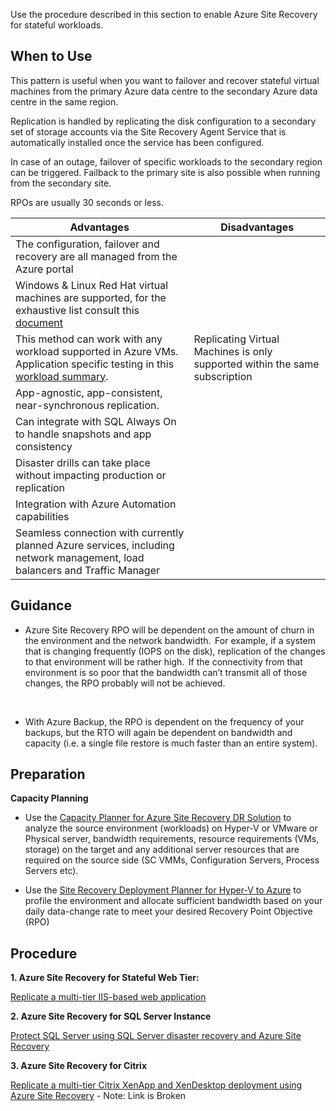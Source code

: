 
Use the procedure described in this section to enable Azure Site Recovery for stateful workloads. 


 

## When to Use 


This pattern is useful when you want to failover and recover stateful virtual machines from the primary Azure data centre to the secondary Azure data centre in the same region. 


Replication is handled by replicating the disk configuration to a secondary set of storage accounts via the Site Recovery Agent Service that is automatically installed once the service has been configured. 


In case of an outage, failover of specific workloads  to the secondary region can be triggered. Failback to the primary site is also possible when running from the secondary site.  


RPOs are usually 30 seconds or less. 

| __Advantages__ | __Disadvantages__ |
|------------------------------|----------------------------|
| The configuration, failover and recovery are all managed from the Azure portal   | 
Windows & Linux Red Hat virtual machines are supported, for the exhaustive list consult this [document](https://docs.microsoft.com/en-us/azure/site-recovery/azure-to-azure-support-matrix)  | 
| This method can work with any workload supported in Azure VMs. Application specific testing in this [workload summary](https://docs.microsoft.com/en-us/azure/site-recovery/site-recovery-workload#workload-summary).    | Replicating Virtual Machines is only supported within the same subscription  | 
| App-agnostic, app-consistent, near-synchronous replication.    |   | 
| Can integrate with SQL Always On to handle snapshots and app consistency    |   | 
| Disaster drills can take place without impacting production or replication   |  | 
| Integration with  Azure Automation capabilities    |   | 
| Seamless connection with currently planned Azure services, including network management, load balancers and Traffic Manager    |  | 
 

 


## Guidance  


 

- Azure Site Recovery  RPO will be dependent on the amount of churn in the environment and the network bandwidth.  For example, if a system that is changing frequently (IOPS on the disk), replication of the changes to that environment will be rather high.  If the connectivity from that environment is so poor that the bandwidth can’t transmit all of those changes, the RPO probably will not be achieved.  



  

- With Azure Backup, the RPO is dependent on the frequency of your backups, but the RTO will again be dependent on bandwidth and capacity (i.e. a single file restore is much faster than an entire system). 



 


 


## Preparation 


 

**Capacity Planning**

  - Use the [Capacity Planner for Azure Site Recovery DR Solution](https://gallery.technet.microsoft.com/Azure-Recovery-Capacity-d01dc40e)  to analyze the source environment (workloads) on Hyper-V or VMware or Physical server, bandwidth requirements, resource requirements (VMs, storage) on the target and any additional server resources that are required on the source side (SC VMMs, Configuration Servers, Process Servers etc). 

  - Use the [Site Recovery Deployment Planner for Hyper-V to Azure](https://docs.microsoft.com/en-us/azure/site-recovery/hyper-v-deployment-planner-overview) to profile the environment and allocate sufficient bandwidth based on your daily data-change rate to meet your desired Recovery Point Objective (RPO) 

 


## Procedure 

**1. Azure Site Recovery for Stateful Web Tier:**  

[Replicate a multi-tier IIS-based web application](https://docs.microsoft.com/en-us/azure/site-recovery/site-recovery-iis) 



**2. Azure Site Recovery for SQL Server Instance** 

[Protect SQL Server using SQL Server disaster recovery and Azure Site Recovery](https://docs.microsoft.com/en-us/azure/site-recovery/site-recovery-sql) 


**3. Azure Site Recovery for Citrix** 

[Replicate a multi-tier Citrix XenApp and XenDesktop deployment using Azure Site Recovery](https://docs.microsoft.com/en-us/azure/site-recovery/site-recovery-citrix-xenapp-and-xendesktop%3e)  -  Note:  Link is Broken 




 


 
